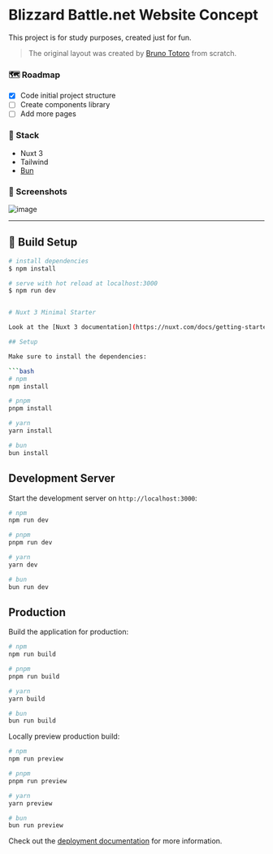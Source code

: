 # Blizzard Battle.net Website Concept

This project is for study purposes, created just for fun.

> The original layout was created by [Bruno Totoro](https://dribbble.com/br00nu) from scratch.

### 🗺️ Roadmap

- [x] Code initial project structure
- [ ] Create components library
- [ ] Add more pages

### 🔧 Stack

- Nuxt 3
- Tailwind
- [Bun](https://bun.sh/)

### 📸 Screenshots

![image](https://github.com/nathanmeira/blizzard/assets/39346843/264913d5-bb87-4986-b9b0-10bf365939be)

---

## 🧰 Build Setup

```bash
# install dependencies
$ npm install

# serve with hot reload at localhost:3000
$ npm run dev


# Nuxt 3 Minimal Starter

Look at the [Nuxt 3 documentation](https://nuxt.com/docs/getting-started/introduction) to learn more.

## Setup

Make sure to install the dependencies:

```bash
# npm
npm install

# pnpm
pnpm install

# yarn
yarn install

# bun
bun install
```

## Development Server

Start the development server on `http://localhost:3000`:

```bash
# npm
npm run dev

# pnpm
pnpm run dev

# yarn
yarn dev

# bun
bun run dev
```

## Production

Build the application for production:

```bash
# npm
npm run build

# pnpm
pnpm run build

# yarn
yarn build

# bun
bun run build
```

Locally preview production build:

```bash
# npm
npm run preview

# pnpm
pnpm run preview

# yarn
yarn preview

# bun
bun run preview
```

Check out the [deployment documentation](https://nuxt.com/docs/getting-started/deployment) for more information.
